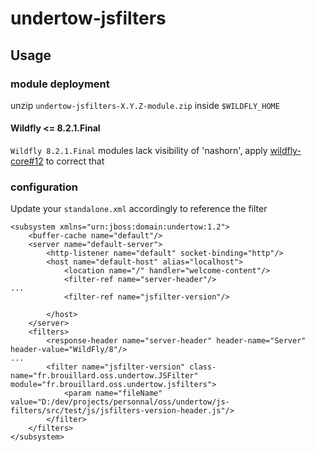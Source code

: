 # undertow-jsfilters

## Usage

### module deployment

unzip `undertow-jsfilters-X.Y.Z-module.zip` inside `$WILDFLY_HOME`

#### Wildfly <= 8.2.1.Final

`Wildfly 8.2.1.Final` modules lack visibility of 'nashorn', apply [wildfly-core#12](https://github.com/wildfly/wildfly-core/pull/12) to correct that 

### configuration

Update your `standalone.xml` accordingly to reference the filter

```
<subsystem xmlns="urn:jboss:domain:undertow:1.2">
    <buffer-cache name="default"/>
    <server name="default-server">
        <http-listener name="default" socket-binding="http"/>
        <host name="default-host" alias="localhost">
            <location name="/" handler="welcome-content"/>
            <filter-ref name="server-header"/>
...
            <filter-ref name="jsfilter-version"/>
            
        </host>
    </server>
    <filters>
        <response-header name="server-header" header-name="Server" header-value="WildFly/8"/>
...
        <filter name="jsfilter-version" class-name="fr.brouillard.oss.undertow.JSFilter" module="fr.brouillard.oss.undertow.jsfilters">
            <param name="fileName" value="D:/dev/projects/personnal/oss/undertow/js-filters/src/test/js/jsfilters-version-header.js"/>
        </filter>
    </filters>
</subsystem>
```


